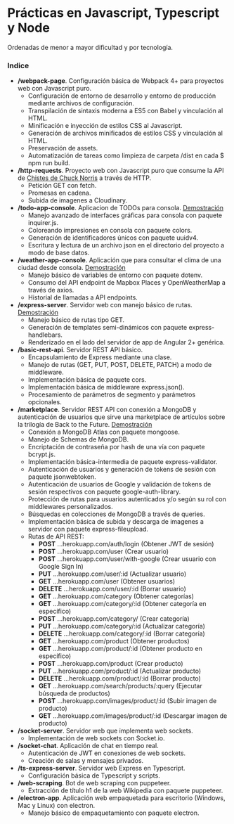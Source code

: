 # Prácticas en Javascript, Typescript y Node

Ordenadas de menor a mayor dificultad y por tecnología.

### Indice
- **/webpack-page**. Configuración básica de Webpack 4+ para proyectos web con Javascript puro.
  - Configuración de entorno de desarrollo y entorno de producción mediante archivos de configuración.
  - Transpilación de sintaxis moderna a ES5 con Babel y vinculación al HTML.
  - Minificación e inyección de estilos CSS al Javascript.
  - Generación de archivos minificados de estilos CSS  y vinculación al HTML.
  - Preservación de assets.
  - Automatización de tareas como limpieza de carpeta /dist en cada $ npm run build.
- **/http-requests**. Proyecto web con Javascript puro que consume la API de [Chistes de Chuck Norris](https://api.chucknorris.io/) a través de HTTP.
  - Petición GET con fetch.
  - Promesas en cadena.
  - Subida de imagenes a Cloudinary.
- **/todo-app-console**. Aplicacion de TODOs para consola. [Demostración](https://drive.google.com/file/d/1zJJC-RhkJfh5b_aFFkBP0XmIESk8F6Fe/view?usp=sharing)
  - Manejo avanzado de interfaces gráficas para consola con paquete inquirer.js.
  - Coloreando impresiones en consola con paquete colors.
  - Generación de identificadores únicos con paquete uuidv4.
  - Escritura y lectura de un archivo json en el directorio del proyecto a modo de base datos.
- **/weather-app-console**. Aplicación que para consultar el clima de una ciudad desde consola. [Demostración](https://drive.google.com/file/d/1dsmeNVoJdaZCTpQS_Gg0JfcklZKlVNx3/view?usp=sharing)
  - Manejo básico de variables de entorno con paquete dotenv.
  - Consumo del API endpoint de Mapbox Places y OpenWeatherMap a través de axios.
  - Historial de llamadas a API endpoints.
- **/express-server**. Servidor web con manejo básico de rutas. [Demostración](https://express-app-josegpulido.herokuapp.com/)
  - Manejo básico de rutas tipo GET.
  - Generación de templates semi-dinámicos con paquete express-handlebars.
  - Renderizado en el lado del servidor de app de Angular 2+ genérica.
- **/basic-rest-api**. Servidor REST API básico.
  - Encapsulamiento de Express mediante una clase.
  - Manejo de rutas (GET, PUT, POST, DELETE, PATCH) a modo de middleware.
  - Implementación básica de paquete cors.
  - Implementación básica de middleware express.json().
  - Procesamiento de parámetros de segmento y parámetros opcionales.
- **/marketplace**. Servidor REST API con conexión a MongoDB y autenticación de usuarios que sirve una marketplace de artículos sobre la trilogía de Back to the Future. [Demostración](https://node-marketplace-josegpulido.herokuapp.com/)
  - Conexión a MongoDB Atlas con paquete mongoose.
  - Manejo de Schemas de MongoDB.
  - Encriptación de contraseña por hash de una vía con paquete bcrypt.js.
  - Implementación básica-intermedia de paquete express-validator.
  - Autenticación de usuarios y generación de tokens de sesión con paquete jsonwebtoken.
  - Autenticación de usuarios de Google y validación de tokens de sesión respectivos con paquete google-auth-library.
  - Protección de rutas para usuarios autenticados y/o según su rol con middlewares personalizados.
  - Búsquedas en colecciones de MongoDB a través de queries.
  - Implementación básica de subida y descarga de imagenes a servidor con paquete express-fileupload.
  - Rutas de API REST:
    - **POST** ...herokuapp.com/auth/login (Obtener JWT de sesión)
    - **POST** ...herokuapp.com/user (Crear usuario)
    - **POST** ...herokuapp.com/user/with-google (Crear usuario con Google Sign In)
    - **PUT** ...herokuapp.com/user/:id (Actualizar usuario)
    - **GET** ...herokuapp.com/user (Obtener usuarios)
    - **DELETE** ...herokuapp.com/user/:id (Borrar usuario)
    - **GET** ...herokuapp.com/category (Obtener categorías)
    - **GET** ...herokuapp.com/category/:id (Obtener categoría en específico)
    - **POST** ...herokuapp.com/category/ (Crear categoría)
    - **PUT** ...herokuapp.com/category/:id (Actualizar categoría)
    - **DELETE** ...herokuapp.com/category/:id (Borrar categoría)
    - **GET** ...herokuapp.com/product (Obtener productos)
    - **GET** ...herokuapp.com/product/:id (Obtener producto en específico)
    - **POST** ...herokuapp.com/product (Crear producto)
    - **PUT** ...herokuapp.com/product/:id (Actualizar producto)
    - **DELETE** ...herokuapp.com/product/:id (Borrar producto)
    - **GET** ...herokuapp.com/search/products/:query (Ejecutar búsqueda de productos)
    - **POST** ...herokuapp.com/images/product/:id (Subir imagen de producto)
    - **GET** ...herokuapp.com/images/product/:id (Descargar imagen de producto)
- **/socket-server**. Servidor web que implementa web sockets.
  - Implementación de web sockets con Socket.io.
- **/socket-chat**. Aplicación de chat en tiempo real.
  - Autenticación de JWT en conexiones de web sockets.
  - Creación de salas y mensajes privados.
- **/ts-express-server**. Servidor web Express en Typescript.
  - Configuración básica de Typescript y scripts.
- **/web-scraping**. Bot de web scraping con puppeteer.
  - Extracción de título h1 de la web Wikipedia con paquete puppeteer.
- **/electron-app**. Aplicación web empaquetada para escritorio (Windows, Mac y Linux) con electron.
  - Manejo básico de empaquetamiento con paquete electron.